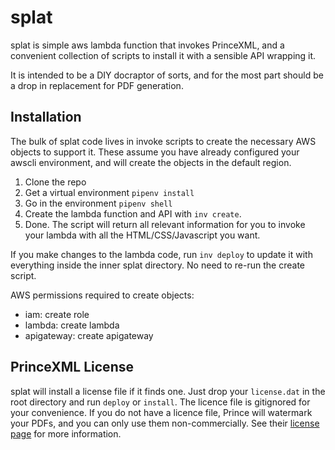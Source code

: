 # splat
splat is simple aws lambda function that invokes PrinceXML, and a convenient collection of scripts to install it with a sensible API wrapping it.

It is intended to be a DIY docraptor of sorts, and for the most part should be a drop in replacement for PDF generation.

## Installation
The bulk of splat code lives in invoke scripts to create the necessary AWS objects to support it. These assume you have already configured your awscli environment, and will create the objects in the default region.

1. Clone the repo
2. Get a virtual environment `pipenv install`
3. Go in the environment `pipenv shell`
6. Create the lambda function and API with `inv create`.
7. Done. The script will return all relevant information for you to invoke your lambda with all the HTML/CSS/Javascript you want.

If you make changes to the lambda code, run `inv deploy` to update it with everything inside the inner splat directory. No need to re-run the create script.

AWS permissions required to create objects:
- iam: create role
- lambda: create lambda
- apigateway: create apigateway

## PrinceXML License
splat will install a license file if it finds one. Just drop your `license.dat` in the root directory and run `deploy` or `install`. The licence file is gitignored for your convenience.
If you do not have a licence file, Prince will watermark your PDFs, and you can only use them non-commercially. See their [license page](https://www.princexml.com/purchase/license_faq/) for more information.
